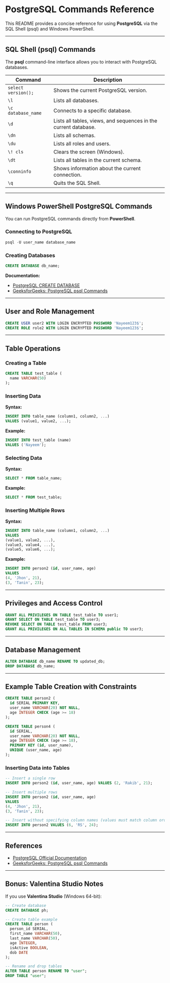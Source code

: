 # PostgreSQL Commands Reference

This README provides a concise reference for using **PostgreSQL** via the SQL Shell (psql) and Windows PowerShell.

---

## SQL Shell (psql) Commands

The **psql** command-line interface allows you to interact with PostgreSQL databases.

| Command | Description |
|---------|-------------|
| `select version();` | Shows the current PostgreSQL version. |
| `\l` | Lists all databases. |
| `\c database_name` | Connects to a specific database. |
| `\d` | Lists all tables, views, and sequences in the current database. |
| `\dn` | Lists all schemas. |
| `\du` | Lists all roles and users. |
| `\! cls` | Clears the screen (Windows). |
| `\dt` | Lists all tables in the current schema. |
| `\conninfo` | Shows information about the current connection. |
| `\q` | Quits the SQL Shell. |

---

## Windows PowerShell PostgreSQL Commands

You can run PostgreSQL commands directly from **PowerShell**.

### Connecting to PostgreSQL

```powershell
psql -U user_name database_name
````

### Creating Databases

```sql
CREATE DATABASE db_name;
```

**Documentation:**

* [PostgreSQL CREATE DATABASE](https://www.postgresql.org/docs/current/sql-createdatabase.html)
* [GeeksforGeeks: PostgreSQL psql Commands](https://www.geeksforgeeks.org/postgresql/postgresql-psql-commands/)

---

## User and Role Management

```sql
CREATE USER user2 WITH LOGIN ENCRYPTED PASSWORD 'Nayeem123$';
CREATE ROLE role2 WITH LOGIN ENCRYPTED PASSWORD 'Nayeem123$';
```

---

## Table Operations

### Creating a Table

```sql
CREATE TABLE test_table (
  name VARCHAR(50)
);
```

### Inserting Data

**Syntax:**

```sql
INSERT INTO table_name (column1, column2, ...)
VALUES (value1, value2, ...);
```

**Example:**

```sql
INSERT INTO test_table (name)
VALUES ('Nayeem');
```

### Selecting Data

**Syntax:**

```sql
SELECT * FROM table_name;
```

**Example:**

```sql
SELECT * FROM test_table;
```

### Inserting Multiple Rows

**Syntax:**

```sql
INSERT INTO table_name (column1, column2, ...)
VALUES 
(value1, value2, ...),
(value3, value4, ...),
(value5, value6, ...);
```

**Example:**

```sql
INSERT INTO person2 (id, user_name, age)
VALUES 
(4, 'Jhon', 21),
(3, 'Tanin', 23);
```

---

## Privileges and Access Control

```sql
GRANT ALL PRIVILEGES ON TABLE test_table TO user1;
GRANT SELECT ON TABLE test_table TO user3;
REVOKE SELECT ON TABLE test_table FROM user3;
GRANT ALL PRIVILEGES ON ALL TABLES IN SCHEMA public TO user3;
```

---

## Database Management

```sql
ALTER DATABASE db_name RENAME TO updated_db;
DROP DATABASE db_name;
```

---

## Example Table Creation with Constraints

```sql
CREATE TABLE person2 (
  id SERIAL PRIMARY KEY,
  user_name VARCHAR(20) NOT NULL,
  age INTEGER CHECK (age >= 18)
);

CREATE TABLE person4 (
  id SERIAL,
  user_name VARCHAR(20) NOT NULL,
  age INTEGER CHECK (age >= 18),
  PRIMARY KEY (id, user_name),
  UNIQUE (user_name, age)
);
```

### Inserting Data into Tables

```sql
-- Insert a single row
INSERT INTO person2 (id, user_name, age) VALUES (2, 'Rakib', 21);

-- Insert multiple rows
INSERT INTO person2 (id, user_name, age)
VALUES 
(4, 'Jhon', 21),
(3, 'Tanin', 23);

-- Insert without specifying column names (values must match column order)
INSERT INTO person2 VALUES (6, 'RS', 24);
```

---

## References

* [PostgreSQL Official Documentation](https://www.postgresql.org/docs/)
* [GeeksforGeeks: PostgreSQL psql Commands](https://www.geeksforgeeks.org/postgresql/postgresql-psql-commands/)

---

## Bonus: Valentina Studio Notes

If you use **Valentina Studio** (Windows 64-bit):

```sql
-- Create database
CREATE DATABASE ph;

-- Create table example
CREATE TABLE person (
  person_id SERIAL,
  first_name VARCHAR(50),
  last_name VARCHAR(50),
  age INTEGER,
  isActive BOOLEAN,
  dob DATE
);

-- Rename and drop tables
ALTER TABLE person RENAME TO "user";
DROP TABLE "user";
```
